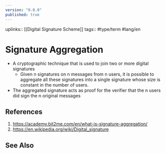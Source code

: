 ```yaml
---
version: "0.0.0"
published: true
---
```

uplinks:: [[Digital Signature Scheme]]
tags:: #type/term #lang/en 
# Signature Aggregation
- A cryptographic technique that is used to join two or more digital signatures
	- Given n signatures on n messages from n users, it is possible to aggregate all these signatures into a single signature whose size is constant in the number of users. 
- The aggregated signature acts as proof for the verifier that the n users did sign the n original messages
## References
1. https://academy.bit2me.com/en/what-is-signature-aggregation/
2. https://en.wikipedia.org/wiki/Digital_signature
## See Also
